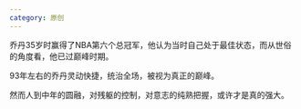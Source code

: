```yaml
---
category: 原创
---
```


乔丹35岁时赢得了NBA第六个总冠军，他认为当时自己处于最佳状态，而从世俗的角度看，他已过巅峰时期。

93年左右的乔丹灵动快捷，统治全场，被视为真正的巅峰。

然而人到中年的圆融，对残躯的控制，对意志的纯熟把握，或许才是真的强大。
